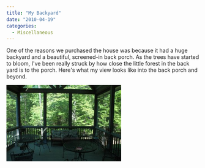 ```yaml
---
title: "My Backyard"
date: "2010-04-19"
categories: 
  - Miscellaneous
---
```


One of the reasons we purchased the house was because it had a huge backyard and a beautiful, screened-in back porch. As the trees have started to bloom, I've been really struck by how close the little forest in the back yard is to the porch. Here's what my view looks like into the back porch and beyond.

[![](images/Back-Porch-300x199.jpg "Back Porch")](http://www.thewargos.com/wp-content/uploads/2010/04/Back-Porch.jpg)
